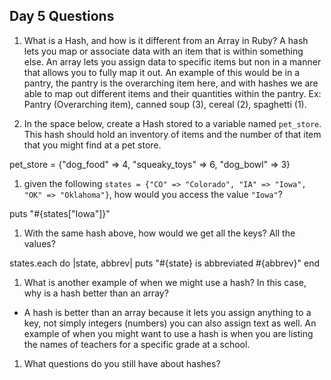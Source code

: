 ## Day 5 Questions

1. What is a Hash, and how is it different from an Array in Ruby?
A hash lets you map or associate data with an item that is within something else. An array lets you assign data to specific items but non in a manner that allows you to fully map it out. An example of this would be in a pantry, the pantry is the overarching item here, and with hashes we are able to map out different items and their quantities within the pantry. Ex: Pantry (Overarching item), canned soup (3), cereal (2), spaghetti (1).

1. In the space below, create a Hash stored to a variable named `pet_store`.  This hash should hold an inventory of items and the number of that item that you might find at a pet store.

pet_store = {"dog_food" => 4, "squeaky_toys" => 6, "dog_bowl" => 3}

1. given the following `states = {"CO" => "Colorado", "IA" => "Iowa", "OK" => "Oklahoma"}`, how would you access the value `"Iowa"`?

puts "#{states["Iowa"]}"

1. With the same hash above, how would we get all the keys?  All the values?

states.each do |state, abbrev|
  puts "#{state} is abbreviated #{abbrev}"
end

1. What is another example of when we might use a hash?  In this case, why is a hash better than an array?
* A hash is better than an array because it lets you assign anything to a key, not simply integers (numbers) you can also assign text as well. An example of when you might want to use a hash is when you are listing the names of teachers for a specific grade at a school.

1. What questions do you still have about hashes?
